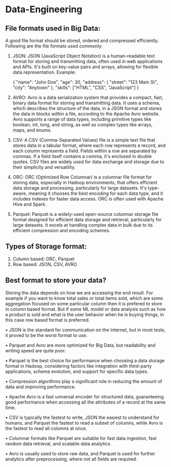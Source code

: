 # Data-Engineering

## File formats used in Big Data:

A good file format should be stored, ordered and compressed efficiently. Following are the file formats used commonly: 
1. JSON: JSON (JavaScript Object Notation) is a human-readable text format for storing and transmitting data, often used in web applications and APIs. It's built on key-value pairs and arrays, allowing for flexible data representation.
Example:

   {
  "name": "John Doe",
  "age": 30,
  "address": {
    "street": "123 Main St",
    "city": "Anytown"
  },
  "skills": ["HTML", "CSS", "JavaScript"]
}

2. AVRO: Avro is a data serialization system that provides a compact, fast, binary data format for storing and transmitting data. It uses a schema, which describes the structure of the data, in a JSON format and stores the data in blocks within a file, according to the Apache Avro website. Avro supports a range of data types, including primitive types like boolean, int, long, and string, as well as complex types like arrays, maps, and enums. 

3. CSV: A CSV (Comma-Separated Values) file is a simple text file that stores data in a tabular format, where each row represents a record, and each column represents a field. Fields within a row are separated by commas. If a field itself contains a comma, it's enclosed in double quotes. CSV files are widely used for data exchange and storage due to their simplicity and versatility.
   
4. ORC: ORC (Optimized Row Columnar) is a columnar file format for storing data, especially in Hadoop environments, that offers efficient data storage and processing, particularly for large datasets. It's type-aware, meaning it chooses the best encoding for each data type, and it includes indexes for faster data access. ORC is often used with Apache Hive and Spark. 

5. Parquet: Parquet is a widely-used open-source columnar storage file format designed for efficient data storage and retrieval, particularly for large datasets. It excels at handling complex data in bulk due to its efficient compression and encoding schemes. 

## Types of Storage format:
1. Column based: ORC, Parquet
2. Row based: JSON, CSV, AVRO

## Best format to store your data?
Storing the data depends on how we are accessing the end result. For example if you want to know total sales or total items sold, which are some aggregation focused on some particular column then it is prefered to store in column based format. But if some ML model or data analysis such as how a product is sold and what is the user behavior when he is buying things, in this case row based format is preferred.

• JSON is the standard for communication on the Internet, but in most tests, it proved to be the worst format to use.

• Parquet and Avro are more optimized for Big Data, but readability and writing speed are quite poor.

• Parquet is the best choice for performance when choosing a data storage format in Hadoop, considering factors like integration with third-party applications, schema evolution, and support for specific data types.

• Compression algorithms play a significant role in reducing the amount of data and improving performance.

• Apache Avro is a fast universal encoder for structured data, guaranteeing good performance when accessing all the attributes of a record at the same time.

• CSV is typically the fastest to write, JSON the easiest to understand for humans, and Parquet the fastest to read a subset of columns, while Avro is the fastest to read all columns at once.

• Columnar formats like Parquet are suitable for fast data ingestion, fast random data retrieval, and scalable data analytics.

• Avro is usually used to store raw data, and Parquet is used for further analytics after preprocessing, where not all fields are required.

